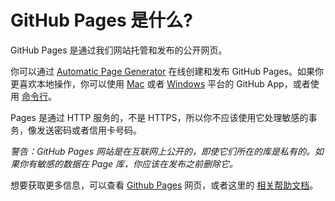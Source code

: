 # GitHub Pages 是什么?

GitHub Pages 是通过我们网站托管和发布的公开网页。

你可以通过 [Automatic Page Generator](https://help.github.com/articles/creating-pages-with-the-automatic-generator) 在线创建和发布 GitHub Pages。如果你更喜欢本地操作，你可以使用 [Mac](http://mac.github.com/) 或者 [Windows](http://windows.github.com/) 平台的 GitHub App，或者使用 [命令行](https://help.github.com/articles/adding-an-existing-project-to-github-using-the-command-line)。

Pages 是通过 HTTP 服务的，不是 HTTPS，所以你不应该使用它处理敏感的事务，像发送密码或者信用卡号码。

*警告：GitHub Pages 网站是在互联网上公开的，即使它们所在的库是私有的。如果你有敏感的数据在 Page 库，你应该在发布之前删除它。*

想要获取更多信息，可以查看 [Github Pages](http://pages.github.com/) 网页，或者这里的 [相关帮助文档](https://help.github.com/categories/github-pages-basics/)。
